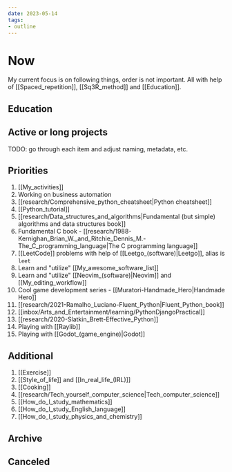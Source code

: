 ```yaml
---
date: 2023-05-14
tags:
- outline
---
```


# Now

My current focus is on following things, order is not important. All with help
of [[Spaced_repetition]], [[Sq3R_method]] and [[Education]].

## Education

## Active or long projects

TODO: go through each item and adjust naming, metadata, etc.

## Priorities

1. [[My_activities]]
2. Working on business automation
3. [[research/Comprehensive_python_cheatsheet|Python cheatsheet]]
4. [[Python_tutorial]]
5. [[research/Data_structures_and_algorithms|Fundamental (but simple) algorithms and data structures book]]
6. Fundamental C book - [[research/1988-Kernighan_Brian_W._and_Ritchie_Dennis_M.-The_C_programming_language|The C programming language]]
7. [[LeetCode]] problems with help of [[Leetgo_(software)|Leetgo]], alias is `leet`
8. Learn and "utilize" [[My_awesome_software_list]]
9. Learn and "utilize" [[Neovim_(software)|Neovim]] and [[My_editing_workflow]]
10. Cool game development series - [[Muratori-Handmade_Hero|Handmade Hero]]
11. [[research/2021-Ramalho_Luciano-Fluent_Python|Fluent_Python_book]]
12. [[inbox/Arts_and_Entertainment/learning/PythonDjangoPractical]]
13. [[research/2020-Slatkin_Brett-Effective_Python]]
14. Playing with [[Raylib]]
15. Playing with [[Godot_(game_engine)|Godot]]

## Additional

1. [[Exercise]]
2. [[Style_of_life]] and [[In_real_life_(IRL)]]
3. [[Cooking]]
4. [[research/Tech_yourself_computer_science|Tech_computer_science]]
5. [[How_do_I_study_mathematics]]
6. [[How_do_I_study_English_language]]
7. [[How_do_I_study_physics_and_chemistry]]

## Archive

## Canceled
